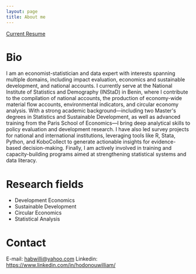```yaml
---
layout: page
title: About me
---
```



[Current Resume](tt.pdf)  

# Bio
I am an economist-statistician and data expert with interests spanning multiple domains, including impact evaluation, economics and sustainable development, and national accounts. I currently serve at the National Institute of Statistics and Demography (INStaD) in Benin, where I contribute to the compilation of national accounts, the production of economy-wide material flow accounts, environmental indicators, and circular economy analysis. With a strong academic background—including two Master's degrees in Statistics and Sustainable Development, as well as advanced training from the Paris School of Economics—I bring deep analytical skills to policy evaluation and development research. I have also led survey projects for national and international institutions, leveraging tools like R, Stata, Python, and KoboCollect to generate actionable insights for evidence-based decision-making. Finally, I am actively involved in training and capacity-building programs aimed at strengthening statistical systems and data literacy.

# Research fields
* Development Economics
* Sustainable Development 
* Circular Economics
* Statistical Analysis 

# Contact
E-mail: habwilli@yahoo.com
Linkedin: https://www.linkedin.com/in/hodonouwilliam/
